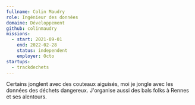 ```yaml
---
fullname: Colin Maudry
role: Ingénieur des données
domaine: Développement
github: colinmaudry
missions:
  - start: 2021-09-01
    end: 2022-02-28
    status: independent
    employer: Octo
startups:
  - trackdechets
---
```


Certains jonglent avec des couteaux aiguisés, moi je jongle avec les données des déchets dangereux. J'organise aussi des bals folks à Rennes et ses alentours.
